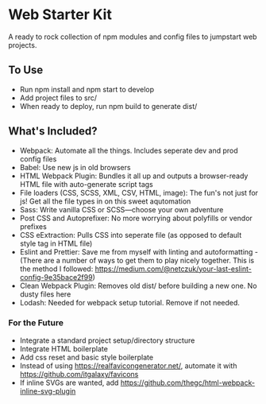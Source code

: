# Web Starter Kit
A ready to rock collection of npm modules and config files to jumpstart web projects.

## To Use
* Run npm install and npm start to develop
* Add project files to src/
* When ready to deploy, run npm build to generate dist/


## What's Included?
* Webpack: Automate all the things. Includes seperate dev and prod config files
* Babel: Use new js in old browsers
* HTML Webpack Plugin: Bundles it all up and outputs a browser-ready HTML file with auto-generate script tags
* File loaders (CSS, SCSS, XML, CSV, HTML, image): The fun's not just for js! Get all the file types in on this sweet aqutomation
* Sass: Write vanilla CSS or SCSS—choose your own adventure
* Post CSS and Autoprefixer: No more worrying about polyfills or vendor prefixes
* CSS eExtraction: Pulls CSS into seperate file (as opposed to default style tag in HTML file)
* Eslint and Prettier: Save me from myself with linting and autoformatting
   -(There are a number of ways to get them to play nicely together. This is the method I followed: https://medium.com/@netczuk/your-last-eslint-config-9e35bace2f99)
* Clean Webpack Plugin: Removes old dist/ before building a new one. No dusty files here
* Lodash: Needed for webpack setup tutorial. Remove if not needed.



### For the Future
* Integrate a standard project setup/directory structure
* Integrate HTML boilerplate
* Add css reset and basic style boilerplate
* Instead of using <https://realfavicongenerator.net/>, automate it with <https://github.com/itgalaxy/favicons>
* If inline SVGs are wanted, add <https://github.com/thegc/html-webpack-inline-svg-plugin>